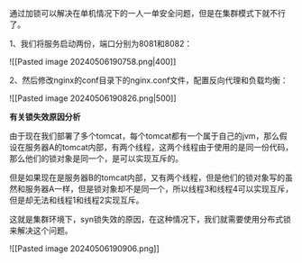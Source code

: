 通过加锁可以解决在单机情况下的一人一单安全问题，但是在集群模式下就不行了。

1、我们将服务启动两份，端口分别为8081和8082：

![[Pasted image 20240506190758.png|400]]

2、然后修改nginx的conf目录下的nginx.conf文件，配置反向代理和负载均衡：

![[Pasted image 20240506190826.png|500]]

**有关锁失效原因分析**

由于现在我们部署了多个tomcat，每个tomcat都有一个属于自己的jvm，那么假设在服务器A的tomcat内部，有两个线程，这两个线程由于使用的是同一份代码，那么他们的锁对象是同一个，是可以实现互斥的。

但是如果现在是服务器B的tomcat内部，又有两个线程，但是他们的锁对象写的虽然和服务器A一样，但是锁对象却不是同一个，所以线程3和线程4可以实现互斥，但是却无法和线程1和线程2实现互斥。

这就是集群环境下，syn锁失效的原因，在这种情况下，我们就需要使用分布式锁来解决这个问题。

![[Pasted image 20240506190906.png]]

